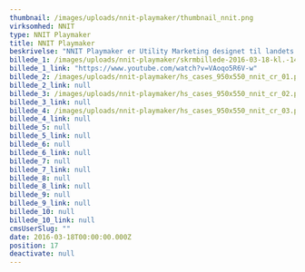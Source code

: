 ```yaml
---
thumbnail: /images/uploads/nnit-playmaker/thumbnail_nnit.png
virksomhed: NNIT
type: NNIT Playmaker
title: NNIT Playmaker
beskrivelse: "NNIT Playmaker er Utility Marketing designet til landets mest indflydelsesrige CIOs. En fysisk taktiktavle danner grundlag for relationsudvidende møder, der naturligt bringer outsourcing i spil og skaber imponerende resultater for NNIT. "
billede_1: /images/uploads/nnit-playmaker/skrmbillede-2016-03-18-kl.-14.38.44.png
billede_1_link: "https://www.youtube.com/watch?v=VAoqo5R6V-w"
billede_2: /images/uploads/nnit-playmaker/hs_cases_950x550_nnit_cr_01.png
billede_2_link: null
billede_3: /images/uploads/nnit-playmaker/hs_cases_950x550_nnit_cr_02.png
billede_3_link: null
billede_4: /images/uploads/nnit-playmaker/hs_cases_950x550_nnit_cr_03.png
billede_4_link: null
billede_5: null
billede_5_link: null
billede_6: null
billede_6_link: null
billede_7: null
billede_7_link: null
billede_8: null
billede_8_link: null
billede_9: null
billede_9_link: null
billede_10: null
billede_10_link: null
cmsUserSlug: ""
date: 2016-03-18T00:00:00.000Z
position: 17
deactivate: null
---
```



